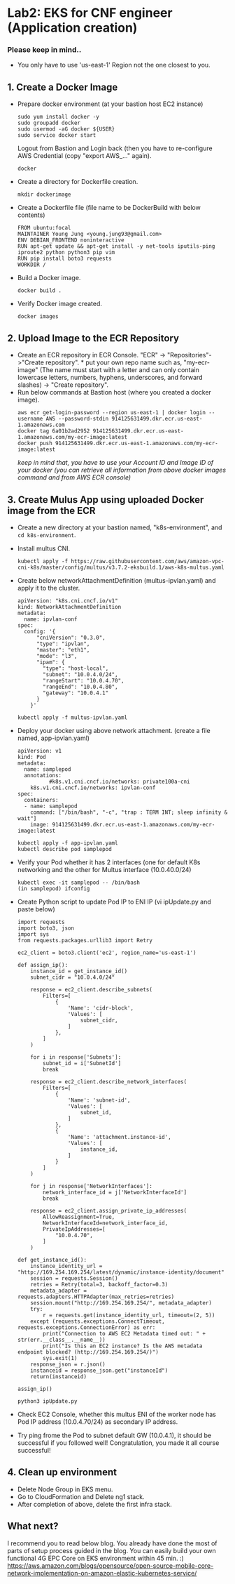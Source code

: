 # Lab2: EKS for CNF engineer (Application creation)

### Please keep in mind..
* You only have to use 'us-east-1' Region not the one closest to you.

## 1. Create a Docker Image 
* Prepare docker environment (at your bastion host EC2 instance)
  ````
  sudo yum install docker -y
  sudo groupadd docker
  sudo usermod -aG docker ${USER}
  sudo service docker start
  ````
  Logout from Bastion and Login back (then you have to re-configure AWS Credential (copy "export AWS_..." again). 
  ````
  docker
  ````
* Create a directory for Dockerfile creation.
  ````
  mkdir dockerimage
  ````
* Create a Dockerfile file (file name to be DockerBuild with below contents)
  ````
  FROM ubuntu:focal
  MAINTAINER Young Jung <young.jung93@gmail.com>
  ENV DEBIAN_FRONTEND noninteractive
  RUN apt-get update && apt-get install -y net-tools iputils-ping iproute2 python python3 pip vim
  RUN pip install boto3 requests
  WORKDIR /
  ````
* Build a Docker image.
  ```` 
  docker build .
  ````
* Verify Docker image created.
  ````
  docker images 
  ````
  
## 2. Upload Image to the ECR Repository
* Create an ECR repository in ECR Console. "ECR" -> "Repositories"->"Create repository".
      * put your own repo name such as, "my-ecr-image" (The name must start with a letter and can only contain lowercase letters, numbers, hyphens, underscores, and forward slashes) -> "Create repository".
* Run below commands at Bastion host (where you created a docker image). 
  ````
  aws ecr get-login-password --region us-east-1 | docker login --username AWS --password-stdin 914125631499.dkr.ecr.us-east-1.amazonaws.com
  docker tag 6a01b2ad2952 914125631499.dkr.ecr.us-east-1.amazonaws.com/my-ecr-image:latest
  docker push 914125631499.dkr.ecr.us-east-1.amazonaws.com/my-ecr-image:latest
  ````
  *keep in mind that, you have to use your Account ID and Image ID of your docker (you can retrieve all information from above docker images command and from AWS ECR console)*

## 3. Create Mulus App using uploaded Docker image from the ECR
* Create a new directory at your bastion named, "k8s-environment", and `cd k8s-environment`.
* Install multus CNI.
  ````
  kubectl apply -f https://raw.githubusercontent.com/aws/amazon-vpc-cni-k8s/master/config/multus/v3.7.2-eksbuild.1/aws-k8s-multus.yaml
  ````

* Create below networkAttachmentDefinition (multus-ipvlan.yaml) and apply it to the cluster.

  ````
  apiVersion: "k8s.cni.cncf.io/v1"
  kind: NetworkAttachmentDefinition
  metadata:
    name: ipvlan-conf
  spec:
    config: '{
        "cniVersion": "0.3.0",
        "type": "ipvlan",
        "master": "eth1",
        "mode": "l3",
        "ipam": {
          "type": "host-local",
          "subnet": "10.0.4.0/24",
          "rangeStart": "10.0.4.70",
          "rangeEnd": "10.0.4.80",
          "gateway": "10.0.4.1"
        }
      }'
  ````

  ````
  kubectl apply -f multus-ipvlan.yaml
  ````

* Deploy your docker using above network attachment. (create a file named, app-ipvlan.yaml)
  ````
  apiVersion: v1
  kind: Pod
  metadata:
    name: samplepod
    annotations:
            #k8s.v1.cni.cncf.io/networks: private100a-cni
      k8s.v1.cni.cncf.io/networks: ipvlan-conf
  spec:
    containers:
    - name: samplepod
      command: ["/bin/bash", "-c", "trap : TERM INT; sleep infinity & wait"]
      image: 914125631499.dkr.ecr.us-east-1.amazonaws.com/my-ecr-image:latest
  ````

  ````
  kubectl apply -f app-ipvlan.yaml
  kubectl describe pod samplepod
  ````
* Verify your Pod whether it has 2 interfaces (one for default K8s networking and the other for Multus interface (10.0.40.0/24)
  ````
  kubectl exec -it samplepod -- /bin/bash
  (in samplepod) ifconfig
  ````  
* Create Python script to update Pod IP to ENI IP (vi ipUpdate.py and paste below)
  ````
  import requests
  import boto3, json
  import sys
  from requests.packages.urllib3 import Retry

  ec2_client = boto3.client('ec2', region_name='us-east-1')

  def assign_ip():
      instance_id = get_instance_id()
      subnet_cidr = "10.0.4.0/24"

      response = ec2_client.describe_subnets(
          Filters=[
              {
                  'Name': 'cidr-block',
                  'Values': [
                      subnet_cidr,
                  ]
              },
          ]
      )

      for i in response['Subnets']:
          subnet_id = i['SubnetId']
          break

      response = ec2_client.describe_network_interfaces(
          Filters=[
              {
                  'Name': 'subnet-id',
                  'Values': [
                      subnet_id,
                  ]
              },
              {
                  'Name': 'attachment.instance-id',
                  'Values': [
                      instance_id,
                  ]
              }
          ]
      )

      for j in response['NetworkInterfaces']:
          network_interface_id = j['NetworkInterfaceId']
          break

      response = ec2_client.assign_private_ip_addresses(
          AllowReassignment=True,
          NetworkInterfaceId=network_interface_id,
          PrivateIpAddresses=[
              "10.0.4.70",
          ]
      )

  def get_instance_id():
      instance_identity_url = "http://169.254.169.254/latest/dynamic/instance-identity/document"
      session = requests.Session()
      retries = Retry(total=3, backoff_factor=0.3)
      metadata_adapter = requests.adapters.HTTPAdapter(max_retries=retries)
      session.mount("http://169.254.169.254/", metadata_adapter)
      try:
          r = requests.get(instance_identity_url, timeout=(2, 5))
      except (requests.exceptions.ConnectTimeout, requests.exceptions.ConnectionError) as err:
          print("Connection to AWS EC2 Metadata timed out: " + str(err.__class__.__name__))
          print("Is this an EC2 instance? Is the AWS metadata endpoint blocked? (http://169.254.169.254/)")
          sys.exit(1)
      response_json = r.json()
      instanceid = response_json.get("instanceId")
      return(instanceid)

  assign_ip()
  ````
  ````
  python3 ipUpdate.py
  ````
* Check EC2 Console, whether this multus ENI of the worker node has Pod IP address (10.0.4.70/24) as secondary IP address.  
* Try ping frome the Pod to subnet default GW (10.0.4.1), it should be successful if you followed well! Congratulation, you made it all course successful!
  

## 4. Clean up environment
* Delete Node Group in EKS menu. 
* Go to CloudFormation and Delete ng1 stack. 
* After completion of above, delete the first infra stack. 

## What next? 
I recommend you to read below blog. You already have done the most of parts of setup process guided in the blog. You can easily build your own functional 4G EPC Core on EKS environment within 45 min. :)
https://aws.amazon.com/blogs/opensource/open-source-mobile-core-network-implementation-on-amazon-elastic-kubernetes-service/

